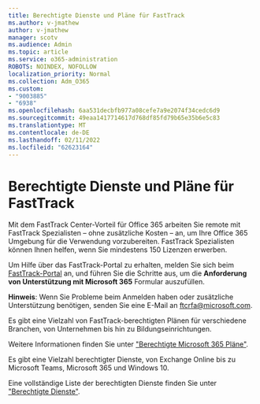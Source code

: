 ```yaml
---
title: Berechtigte Dienste und Pläne für FastTrack
ms.author: v-jmathew
author: v-jmathew
manager: scotv
ms.audience: Admin
ms.topic: article
ms.service: o365-administration
ROBOTS: NOINDEX, NOFOLLOW
localization_priority: Normal
ms.collection: Adm_O365
ms.custom:
- "9003885"
- "6938"
ms.openlocfilehash: 6aa531decbfb977a08cefe7a9e2074f34cedc6d9
ms.sourcegitcommit: 49eaa1417714617d768df85fd79b65e35b6e5c83
ms.translationtype: MT
ms.contentlocale: de-DE
ms.lasthandoff: 02/11/2022
ms.locfileid: "62623164"
---
```

# <a name="eligible-services-and-plans-for-fasttrack"></a>Berechtigte Dienste und Pläne für FastTrack

Mit dem FastTrack Center-Vorteil für Office 365 arbeiten Sie remote mit FastTrack Spezialisten – ohne zusätzliche Kosten – an, um Ihre Office 365 Umgebung für die Verwendung vorzubereiten. FastTrack Spezialisten können Ihnen helfen, wenn Sie mindestens 150 Lizenzen erwerben.

Um Hilfe über das FastTrack-Portal zu erhalten, melden Sie sich beim [FastTrack-Portal](https://go.microsoft.com/fwlink/?linkid=2125443) an, und führen Sie die Schritte aus, um die **Anforderung von Unterstützung mit Microsoft 365** Formular auszufüllen.

**Hinweis**: Wenn Sie Probleme beim Anmelden haben oder zusätzliche Unterstützung benötigen, senden Sie eine E-Mail an [ftcrfa@microsoft.com](mailto:ftcrfa@microsoft.com).

Es gibt eine Vielzahl von FastTrack-berechtigten Plänen für verschiedene Branchen, von Unternehmen bis hin zu Bildungseinrichtungen.

Weitere Informationen finden Sie unter ["Berechtigte Microsoft 365 Pläne"](https://go.microsoft.com/fwlink/?linkid=2125459).

Es gibt eine Vielzahl berechtigter Dienste, von Exchange Online bis zu Microsoft Teams, Microsoft 365 und Windows 10.

Eine vollständige Liste der berechtigten Dienste finden Sie unter ["Berechtigte Dienste"](https://go.microsoft.com/fwlink/?linkid=2125636).
